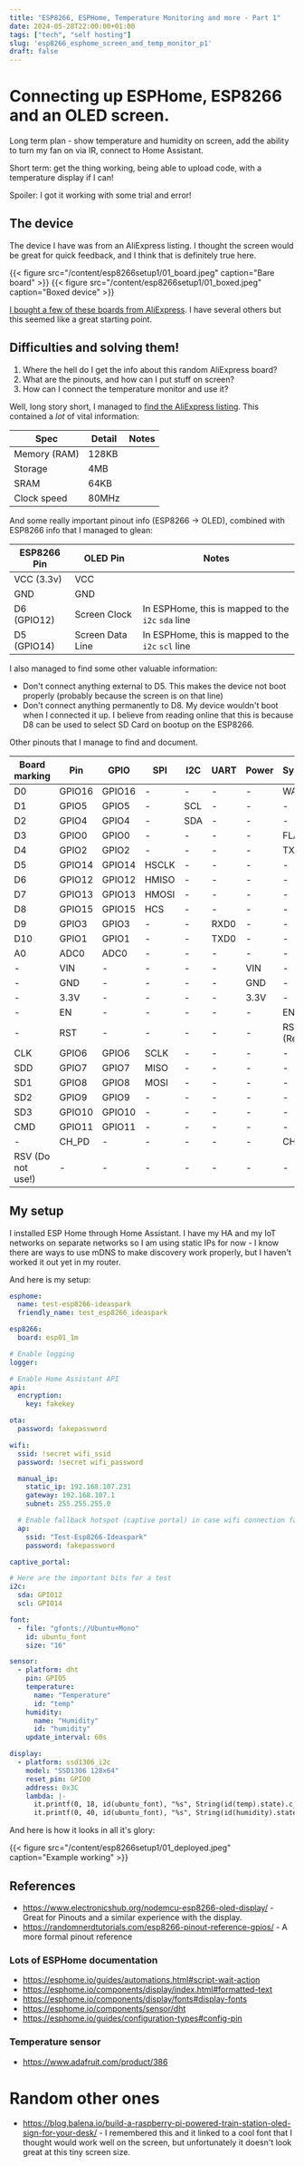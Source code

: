 ```yaml
---
title: "ESP8266, ESPHome, Temperature Monitoring and more - Part 1"
date: 2024-05-28T22:00:00+01:00
tags: ["tech", "self hosting"]
slug: 'esp8266_esphome_screen_and_temp_monitor_p1'
draft: false
---
```



# Connecting up ESPHome, ESP8266 and an OLED screen.

Long term plan - show temperature and humidity on screen, add the ability to turn my fan on via IR, connect to Home Assistant.

Short term: get the thing working, being able to upload code, with a temperature display if I can!

Spoiler: I got it working with some trial and error!

## The device

The device I have was from an AliExpress listing. I thought the screen would be great for quick feedback, and I think that is definitely true here.

{{< figure src="/content/esp8266setup1/01_board.jpeg" caption="Bare board" >}}
{{< figure src="/content/esp8266setup1/01_boxed.jpeg" caption="Boxed device" >}}

[I bought a few of these boards from AliExpress](https://www.aliexpress.com/item/1005005242283189.html?gps-id=pcStoreJustForYou&scm=1007.23125.137358.0&scm_id=1007.23125.137358.0&scm-url=1007.23125.137358.0&pvid=cbce1b04-37e4-40b2-bb50-09b810a6e788&_t=gps-id:pcStoreJustForYou,scm-url:1007.23125.137358.0,pvid:cbce1b04-37e4-40b2-bb50-09b810a6e788,tpp_buckets:668%232846%238107%231934&pdp_npi=4%40dis%21USD%214.27%214.27%21%21%214.27%214.27%21%40211b81b117169181668323219e4b24%2112000032335054938%21rec%21UK%21%21AB&spm=a2g0o.store_pc_home.smartJustForYou_2002720320865.1005005242283189). I have several others but this seemed like a great starting point.

## Difficulties and solving them!

1. Where the hell do I get the info about this random AliExpress board?
1. What are the pinouts, and how can I put stuff on screen?
1. How can I connect the temperature monitor and use it?


Well, long story short, I managed to [find the AliExpress listing](https://www.aliexpress.com/item/1005005242283189.html?gps-id=pcStoreJustForYou&scm=1007.23125.137358.0&scm_id=1007.23125.137358.0&scm-url=1007.23125.137358.0&pvid=cbce1b04-37e4-40b2-bb50-09b810a6e788&_t=gps-id:pcStoreJustForYou,scm-url:1007.23125.137358.0,pvid:cbce1b04-37e4-40b2-bb50-09b810a6e788,tpp_buckets:668%232846%238107%231934&pdp_npi=4%40dis%21USD%214.27%214.27%21%21%214.27%214.27%21%40211b81b117169181668323219e4b24%2112000032335054938%21rec%21UK%21%21AB&spm=a2g0o.store_pc_home.smartJustForYou_2002720320865.1005005242283189). This contained a _lot_ of vital information:

| Spec         | Detail | Notes |
|--------------|--------|-------|
| Memory (RAM) | 128KB  |       |
| Storage      | 4MB    |       |
| SRAM         | 64KB   |       |
| Clock speed  | 80MHz  |       |

And some really important pinout info (ESP8266 -> OLED), combined with ESP8266 info that I managed to glean:

| ESP8266 Pin | OLED Pin         | Notes |
|-------------|------------------|-------|
| VCC (3.3v)  | VCC              |       |
| GND         | GND              |       |
| D6 (GPIO12) | Screen Clock     | In ESPHome, this is mapped to the `i2c` `sda` line |
| D5 (GPIO14) | Screen Data Line | In ESPHome, this is mapped to the `i2c` `scl` line |

I also managed to find some other valuable information:

- Don't connect anything external to D5. This makes the device not boot properly (probably because the screen is on that line)
- Don't connect anything permanently to D8. My device wouldn't boot when I connected it up. I believe from reading online that this is because D8 can be used to select SD Card on bootup on the ESP8266.

Other pinouts that I manage to find and document.

| Board marking | Pin    | GPIO   | SPI       | I2C     | UART   | Power | System | SD Card |
|---------------|--------|--------|-----------|---------|--------|-------|--------|---------|
| D0            | GPIO16 | GPIO16 | -         | -       | -      | -     | WAKE   | -       |
| D1            | GPIO5  | GPIO5  | -         | SCL     | -      | -     | -      | -       |
| D2            | GPIO4  | GPIO4  | -         | SDA     | -      | -     | -      | -       |
| D3            | GPIO0  | GPIO0  | -         | -       | -      | -     | FLASH  | -       |
| D4            | GPIO2  | GPIO2  | -         | -       | -      | -     | TXD1   | -       |
| D5            | GPIO14 | GPIO14 | HSCLK     | -       | -      | -     | -      | -       |
| D6            | GPIO12 | GPIO12 | HMISO     | -       | -      | -     | -      | -       |
| D7            | GPIO13 | GPIO13 | HMOSI     | -       | -      | -     | -      | -       |
| D8            | GPIO15 | GPIO15 | HCS       | -       | -      | -     | -      | -       |
| D9            | GPIO3  | GPIO3  | -         | -       | RXD0   | -     | -      | -       |
| D10           | GPIO1  | GPIO1  | -         | -       | TXD0   | -     | -      | -       |
| A0            | ADC0   | ADC0   | -         | -       | -      | -     | -      | -       |
| -             | VIN    | -      | -         | -       | -      | VIN   | -      | -       |
| -             | GND    | -      | -         | -       | -      | GND   | -      | -       |
| -             | 3.3V   | -      | -         | -       | -      | 3.3V  | -      | -       |
| -             | EN     | -      | -         | -       | -      | -     | EN     | -       |
| -             | RST    | -      | -         | -       | -      | -     | RST (Reset) | -  |
| CLK           | GPIO6  | GPIO6  | SCLK      | -       | -      | -     | -      | -       |
| SDD           | GPIO7  | GPIO7  | MISO      | -       | -      | -     | -      | -       |
| SD1           | GPIO8  | GPIO8  | MOSI      | -       | -      | -     | -      | -       |
| SD2           | GPIO9  | GPIO9  | -         | -       | -      | -     | -      | SDD2    |
| SD3           | GPIO10 | GPIO10 | -         | -       | -      | -     | -      | SDD3    |
| CMD           | GPIO11 | GPIO11 | -         | -       | -      | -     | -      | SDCMD   |
| -             | CH_PD  | -      | -         | -       | -      | -     | CH_PD  | -       |
| RSV (Do not use!) | -  | -      | -         | -       | -      | -     | -      | -       |

## My setup

I installed ESP Home through Home Assistant. I have my HA and my IoT networks on separate networks so I am using static IPs for now - I know there are ways to use mDNS to make discovery work properly, but I haven't worked it out yet in my router.

And here is my setup:

```yaml
esphome:
  name: test-esp8266-ideaspark
  friendly_name: test_esp8266_ideaspark

esp8266:
  board: esp01_1m

# Enable logging
logger:

# Enable Home Assistant API
api:
  encryption:
    key: fakekey

ota:
  password: fakepassword

wifi:
  ssid: !secret wifi_ssid
  password: !secret wifi_password

  manual_ip:
    static_ip: 192.168.107.231
    gateway: 192.168.107.1
    subnet: 255.255.255.0

  # Enable fallback hotspot (captive portal) in case wifi connection fails
  ap:
    ssid: "Test-Esp8266-Ideaspark"
    password: fakepassword

captive_portal:

# Here are the important bits for a test
i2c:
  sda: GPIO12
  scl: GPIO14

font:
  - file: "gfonts://Ubuntu+Mono"
    id: ubuntu_font
    size: "16"

sensor:
  - platform: dht
    pin: GPIO5
    temperature:
      name: "Temperature"
      id: "temp"
    humidity:
      name: "Humidity"
      id: "humidity"
    update_interval: 60s

display:
  - platform: ssd1306_i2c
    model: "SSD1306 128x64"
    reset_pin: GPIO0
    address: 0x3C
    lambda: |-
      it.printf(0, 18, id(ubuntu_font), "%s", String(id(temp).state).c_str());
      it.printf(0, 40, id(ubuntu_font), "%s", String(id(humidity).state).c_str());
```

And here is how it looks in all it's glory:

{{< figure src="/content/esp8266setup1/01_deployed.jpeg" caption="Example working" >}}

## References

* https://www.electronicshub.org/nodemcu-esp8266-oled-display/ - Great for Pinouts and a similar experience with the display.
* https://randomnerdtutorials.com/esp8266-pinout-reference-gpios/ - A more formal pinout reference

### Lots of ESPHome documentation
* https://esphome.io/guides/automations.html#script-wait-action
* https://esphome.io/components/display/index.html#formatted-text
* https://esphome.io/components/display/fonts#display-fonts
* https://esphome.io/components/sensor/dht
* https://esphome.io/guides/configuration-types#config-pin

### Temperature sensor
* https://www.adafruit.com/product/386

# Random other ones
* https://blog.balena.io/build-a-raspberry-pi-powered-train-station-oled-sign-for-your-desk/ - I remembered this and it linked to a cool font that I thought would work well on the screen, but unfortunately it doesn't look great at this tiny screen size.